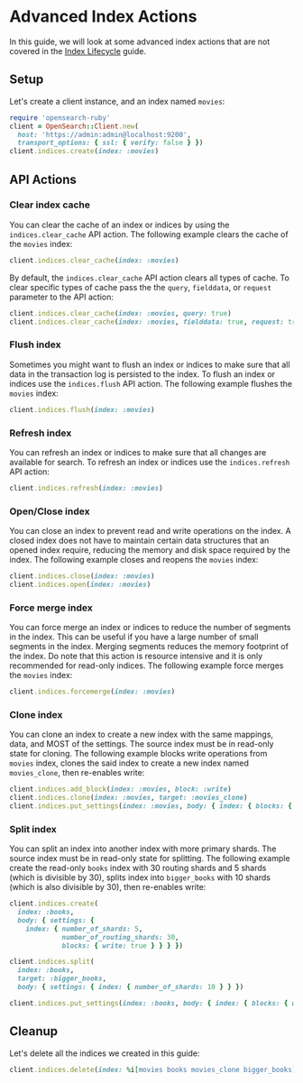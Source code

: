 # Advanced Index Actions

In this guide, we will look at some advanced index actions that are not covered in the [Index Lifecycle](index_lifecycle.md) guide.

## Setup

Let's create a client instance, and an index named `movies`:

```ruby
require 'opensearch-ruby'
client = OpenSearch::Client.new(
  host: 'https://admin:admin@localhost:9200',
  transport_options: { ssl: { verify: false } })
client.indices.create(index: :movies)
```

## API Actions

### Clear index cache

You can clear the cache of an index or indices by using the `indices.clear_cache` API action. The following example clears the cache of the `movies` index:

```ruby
client.indices.clear_cache(index: :movies)
```

By default, the `indices.clear_cache` API action clears all types of cache. To clear specific types of cache pass the the `query`, `fielddata`, or `request` parameter to the API action:

```ruby
client.indices.clear_cache(index: :movies, query: true)
client.indices.clear_cache(index: :movies, fielddata: true, request: true)
```

### Flush index

Sometimes you might want to flush an index or indices to make sure that all data in the transaction log is persisted to the index. To flush an index or indices use the `indices.flush` API action. The following example flushes the `movies` index:

```ruby
client.indices.flush(index: :movies)
```

### Refresh index

You can refresh an index or indices to make sure that all changes are available for search. To refresh an index or indices use the `indices.refresh` API action:

```ruby
client.indices.refresh(index: :movies)
```

### Open/Close index

You can close an index to prevent read and write operations on the index. A closed index does not have to maintain certain data structures that an opened index require, reducing the memory and disk space required by the index. The following example closes and reopens the `movies` index:

```ruby
client.indices.close(index: :movies)
client.indices.open(index: :movies)
```

### Force merge index

You can force merge an index or indices to reduce the number of segments in the index. This can be useful if you have a large number of small segments in the index. Merging segments reduces the memory footprint of the index. Do note that this action is resource intensive and it is only recommended for read-only indices. The following example force merges the `movies` index:

```ruby
client.indices.forcemerge(index: :movies)
```

### Clone index

You can clone an index to create a new index with the same mappings, data, and MOST of the settings. The source index must be in read-only state for cloning. The following example blocks write operations from `movies` index, clones the said index to create a new index named `movies_clone`, then re-enables write:

```ruby
client.indices.add_block(index: :movies, block: :write)
client.indices.clone(index: :movies, target: :movies_clone)
client.indices.put_settings(index: :movies, body: { index: { blocks: { write: false } } })
```

### Split index

You can split an index into another index with more primary shards. The source index must be in read-only state for splitting. The following example create the read-only `books` index with 30 routing shards and 5 shards (which is divisible by 30), splits index into `bigger_books` with 10 shards (which is also divisible by 30), then re-enables write:

```ruby
client.indices.create(
  index: :books,
  body: { settings: {
    index: { number_of_shards: 5,
             number_of_routing_shards: 30,
             blocks: { write: true } } } })

client.indices.split(
  index: :books,
  target: :bigger_books,
  body: { settings: { index: { number_of_shards: 10 } } })

client.indices.put_settings(index: :books, body: { index: { blocks: { write: false } } })
```

## Cleanup

Let's delete all the indices we created in this guide:

```ruby
client.indices.delete(index: %i[movies books movies_clone bigger_books])
```
